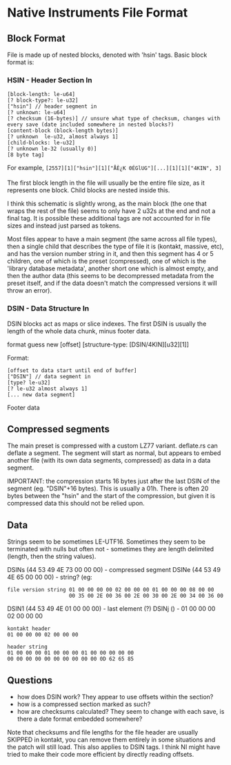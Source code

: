 # Native Instruments File Format

## Block Format

File is made up of nested blocks, denoted with 'hsin' tags. Basic block format is:

### HSIN - Header Section In

```
[block-length: le-u64]
[? block-type?: le-u32]
["hsin"] // header segment in
[? unknown: le-u64]
[? checksum (16-bytes)] // unsure what type of checksum, changes with every save (date included somewhere in nested blocks?)
[content-block (block-length bytes)]
[? unknown  le-u32, almost always 1]
[child-blocks: le-u32]
[? unknown le-32 (usually 0)]
[8 byte tag]
```

For example, `[2557][1]["hsin"][1]["ÅÈ¿K 0ÉGlUG"][...][1][1]["4KIN", 3]`

The first block length in the file will usually be the entire file size, as it represents one block. Child blocks are nested inside this.

I think this schematic is slightly wrong, as the main block (the one that wraps the rest of the file) seems to only have 2 u32s at the end and not a final tag. It is possible these additional tags are not accounted for in file sizes and instead just parsed as tokens.

Most files appear to have a main segment (the same across all file types), then a single child that describes the type of file it is (kontakt, massive, etc), and has the version number string in it, and then this segment has 4 or 5 children, one of which is the preset (compressed), one of which is the 'library database metadata', another short one which is almost empty, and then the author data (this seems to be decompressed metadata from the preset itself, and if the data doesn't match the compressed versions it will throw an error).

### DSIN - Data Structure In

DSIN blocks act as maps or slice indexes. The first DSIN is usually the length of the whole data chunk, minus footer data.

format guess new
[offset]
[structure-type: [DSIN/4KIN][u32][1]]

Format:
```
[offset to data start until end of buffer]
["DSIN"] // data segment in
[type? le-u32]
[? le-u32 almost always 1]
[... new data segment]
```

Footer data

## Compressed segments

The main preset is compressed with a custom LZ77 variant. deflate.rs can deflate a segment. The segment will start as normal, but appears to embed another file (with its own data segments, compressed) as data in a data segment.

IMPORTANT: the compression starts 16 bytes just after the last DSIN of the segment (eg. "DSIN"+16 bytes). This is usually a 01h. There is often 20 bytes between the "hsin" and the start of the compression, but given it is compressed data this should not be relied upon.

## Data

Strings seem to be sometimes LE-UTF16. Sometimes they seem to be terminated with nulls but often not - sometimes they are length delimited (length, then the string values).

DSINs (44 53 49 4E 73 00 00 00) - compressed segment
DSINe (44 53 49 4E 65 00 00 00) - string? (eg:

    file version string 01 00 00 00 00 02 00 00 00 01 00 00 00 08 00 00
                        00 35 00 2E 00 36 00 2E 00 30 00 2E 00 34 00 36 00

DSIN1 (44 53 49 4E 01 00 00 00) - last element (?)
DSINj () - 01 00 00 00 02 00 00 00

    kontakt header
    01 00 00 00 02 00 00 00
    
    header string
    01 00 00 00 01 00 00 00 01 00 00 00 00 00
    00 00 00 00 00 00 00 00 00 00 0D 62 65 85

## Questions

- how does DSIN work? They appear to use offsets within the section?
- how is a compressed section marked as such?
- how are checksums calculated? They seem to change with each save, is there a date format embedded somewhere?

Note that checksums and file lengths for the file header are usually SKIPPED in kontakt, you can remove them entirely in some situations and the patch will still load. This also applies to DSIN tags. I think NI might have tried to make their code more efficient by directly reading offsets.

